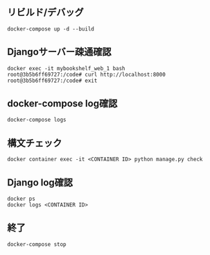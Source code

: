## リビルド/デバッグ
```
docker-compose up -d --build
```

## Djangoサーバー疎通確認
```
docker exec -it mybookshelf_web_1 bash
root@3b5b6ff69727:/code# curl http://localhost:8000
root@3b5b6ff69727:/code# exit
```

## docker-compose log確認
```
docker-compose logs
```

## 構文チェック
```
docker container exec -it <CONTAINER ID> python manage.py check
```

## Django log確認
```
docker ps
docker logs <CONTAINER ID>
```

## 終了
```
docker-compose stop
```